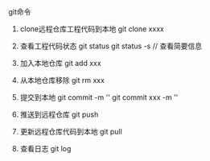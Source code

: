git命令


1. clone远程仓库工程代码到本地
   git clone  xxxx

2. 查看工程代码状态
   git status 
   git status -s   // 查看简要信息


3. 加入本地仓库
   git add xxx

4. 从本地仓库移除
   git rm xxx


5. 提交到本地
   git commit -m ''
   git commit xxx -m ''

6. 推送到远程仓库
   git push


7. 更新远程仓库代码到本地
   git pull


8. 查看日志
   git log